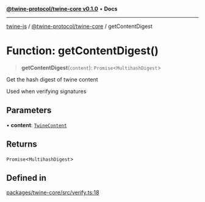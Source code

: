 [**@twine-protocol/twine-core v0.1.0**](../README.md) • **Docs**

***

[twine-js](../../../README.md) / [@twine-protocol/twine-core](../README.md) / getContentDigest

# Function: getContentDigest()

> **getContentDigest**(`content`): `Promise`\<`MultihashDigest`\>

Get the hash digest of twine content

Used when verifying signatures

## Parameters

• **content**: [`TwineContent`](../type-aliases/TwineContent.md)

## Returns

`Promise`\<`MultihashDigest`\>

## Defined in

[packages/twine-core/src/verify.ts:18](https://github.com/twine-protocol/twine-js/blob/bc5370ff2573a6e5e5c7a912acc672967ce4c5db/packages/twine-core/src/verify.ts#L18)
